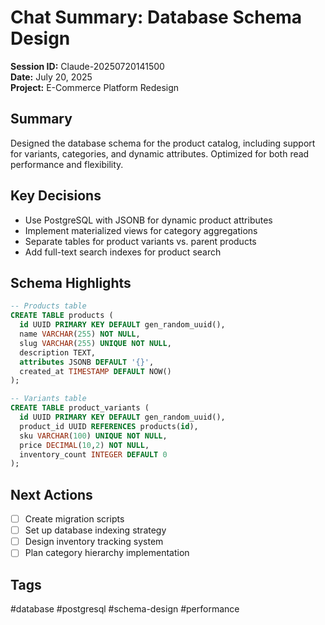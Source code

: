 # Chat Summary: Database Schema Design
**Session ID:** Claude-20250720141500  
**Date:** July 20, 2025  
**Project:** E-Commerce Platform Redesign

## Summary
Designed the database schema for the product catalog, including support for variants, categories, and dynamic attributes. Optimized for both read performance and flexibility.

## Key Decisions
- Use PostgreSQL with JSONB for dynamic product attributes
- Implement materialized views for category aggregations
- Separate tables for product variants vs. parent products
- Add full-text search indexes for product search

## Schema Highlights
```sql
-- Products table
CREATE TABLE products (
  id UUID PRIMARY KEY DEFAULT gen_random_uuid(),
  name VARCHAR(255) NOT NULL,
  slug VARCHAR(255) UNIQUE NOT NULL,
  description TEXT,
  attributes JSONB DEFAULT '{}',
  created_at TIMESTAMP DEFAULT NOW()
);

-- Variants table
CREATE TABLE product_variants (
  id UUID PRIMARY KEY DEFAULT gen_random_uuid(),
  product_id UUID REFERENCES products(id),
  sku VARCHAR(100) UNIQUE NOT NULL,
  price DECIMAL(10,2) NOT NULL,
  inventory_count INTEGER DEFAULT 0
);
```

## Next Actions
- [ ] Create migration scripts
- [ ] Set up database indexing strategy
- [ ] Design inventory tracking system
- [ ] Plan category hierarchy implementation

## Tags
#database #postgresql #schema-design #performance